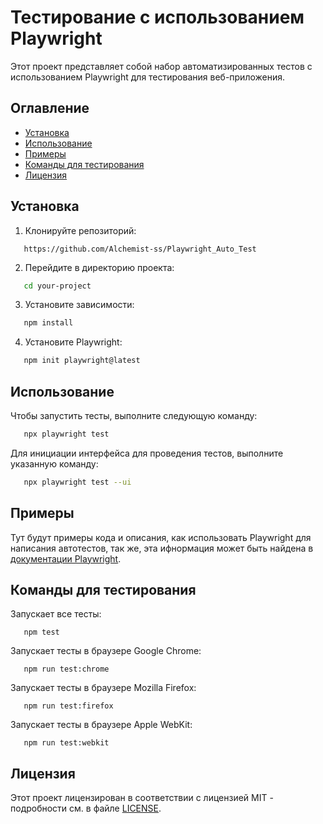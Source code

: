 # Тестирование с использованием Playwright

Этот проект представляет собой набор автоматизированных тестов с использованием Playwright для тестирования веб-приложения.

## Оглавление

- [Установка](#установка)
- [Использование](#использование)
- [Примеры](#примеры)
- [Команды для тестирования](#команды-для-тестирования)
- [Лицензия](#лицензия)

## Установка

1. Клонируйте репозиторий:
```
   https://github.com/Alchemist-ss/Playwright_Auto_Test
```

2. Перейдите в директорию проекта:
```bash   
   cd your-project
```

3. Установите зависимости:
```bash   
   npm install
```

4. Установите Playwright:
```bash   
   npm init playwright@latest
```

## Использование

Чтобы запустить тесты, выполните следующую команду:
```bash   
   npx playwright test
```

Для инициации интерфейса для проведения тестов, выполните указанную команду:
```bash
   npx playwright test --ui
```

## Примеры
Тут будут примеры кода и описания, как использовать Playwright для написания автотестов, так же, эта ифнормация может быть найдена в [документации Playwright](https://playwright.dev/docs/intro).

## Команды для тестирования
Запускает все тесты:
```
   npm test
```
Запускает тесты в браузере Google Chrome:
```
   npm run test:chrome
```

Запускает тесты в браузере Mozilla Firefox:
```
   npm run test:firefox
```

Запускает тесты в браузере Apple WebKit:
```
   npm run test:webkit
```

## Лицензия

Этот проект лицензирован в соответствии с лицензией MIT - подробности см. в файле [LICENSE](https://elicense.kz/).
